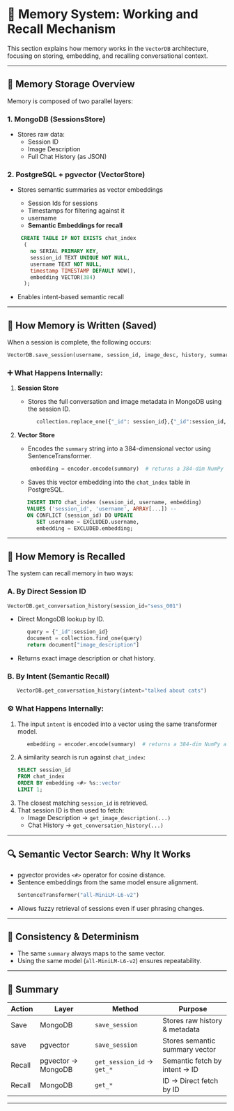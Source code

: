 # 🧠 Memory System: Working and Recall Mechanism

This section explains how memory works in the `VectorDB` architecture, focusing on storing, embedding, and recalling conversational context.

---

## 💾 Memory Storage Overview

Memory is composed of two parallel layers:

### 1. **MongoDB (SessionsStore)**

- Stores raw data:
  - Session ID
  - Image Description
  - Full Chat History (as JSON)

### 2. **PostgreSQL + pgvector (VectorStore)**

- Stores semantic summaries as vector embeddings
  - Session Ids for sessions
  - Timestamps for filtering against it
  - username
  - **Semantic Embeddings for recall**
  ```sql
   CREATE TABLE IF NOT EXISTS chat_index
    (
      no SERIAL PRIMARY KEY,
      session_id TEXT UNIQUE NOT NULL,
      username TEXT NOT NULL,
      timestamp TIMESTAMP DEFAULT NOW(),
      embedding VECTOR(384)
    );
   ```

- Enables intent-based semantic recall

---

## 🧠 How Memory is Written (Saved)

When a session is complete, the following occurs:

```python
VectorDB.save_session(username, session_id, image_desc, history, summary)
```

### ➕ What Happens Internally:

1. **Session Store**
   - Stores the full conversation and image metadata in MongoDB using the session ID.
   ```python
         collection.replace_one({"_id": session_id},{"_id":session_id, "history": text,"image_description":image_description}, upsert=True)
   ```


2. **Vector Store**
   - Encodes the `summary` string into a 384-dimensional vector using SentenceTransformer.
   ```python
       embedding = encoder.encode(summary)  # returns a 384-dim NumPy array
   ```
   - Saves this vector embedding into the `chat_index` table in PostgreSQL.
   ```sql
      INSERT INTO chat_index (session_id, username, embedding)
      VALUES ('session_id', 'username', ARRAY[...]) -- 
      ON CONFLICT (session_id) DO UPDATE
         SET username = EXCLUDED.username,
         embedding = EXCLUDED.embedding;
   ```
---

## 🔁 How Memory is Recalled

The system can recall memory in two ways:

### A. **By Direct Session ID**

   ```python
   VectorDB.get_conversation_history(session_id="sess_001")
   ```

- Direct MongoDB lookup by ID.
   
   ```python
      query = {"_id":session_id}
      document = collection.find_one(query)
      return document["image_description"]
   ```
- Returns exact image description or chat history.

### B. **By Intent (Semantic Recall)**

   ```python
      VectorDB.get_conversation_history(intent="talked about cats")
   ```
   
   ### ⚙ What Happens Internally:

   1. The input `intent` is encoded into a vector using the same transformer model.
      ```python
         embedding = encoder.encode(summary)  # returns a 384-dim NumPy array
      ```
   2. A similarity search is run against `chat_index`:
      ```sql
      SELECT session_id
      FROM chat_index
      ORDER BY embedding <#> %s::vector
      LIMIT 1;
      ```
   3. The closest matching `session_id` is retrieved.
   4. That session ID is then used to fetch:
      - Image Description → `get_image_description(...)`
      - Chat History → `get_conversation_history(...)`

---

## 🔍 Semantic Vector Search: Why It Works

- pgvector provides `<#>` operator for cosine distance.
- Sentence embeddings from the same model ensure alignment.
   ```python
   SentenceTransformer("all-MiniLM-L6-v2")
   ```
- Allows fuzzy retrieval of sessions even if user phrasing changes.

---

## 🔐 Consistency & Determinism

- The same `summary` always maps to the same vector.
- Using the same model (`all-MiniLM-L6-v2`) ensures repeatability.

---

## 📌 Summary

| Action | Layer              | Method                     | Purpose                        |
| ------ | ------------------ | -------------------------- | ------------------------------ |
| Save   | MongoDB            | `save_session`             | Stores raw history & metadata  |
| save   | pgvector           | `save_session`             | Stores semantic summary vector |
| Recall | pgvector → MongoDB | `get_session_id` → `get_*` | Semantic fetch by intent -> ID |
| Recall | MongoDB            | `get_*`                    | ID -> Direct fetch by ID       |

---
